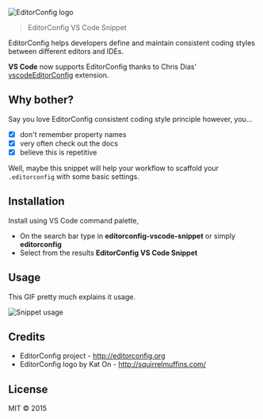 ![EditorConfig logo](http://editorconfig.org/logo.png)
> EditorConfig VS Code Snippet

EditorConfig helps developers define and maintain consistent coding styles between different editors and IDEs.

**VS Code** now supports EditorConfig thanks to Chris Dias' [vscodeEditorConfig](https://marketplace.visualstudio.com/items/chrisdias.vscodeEditorConfig) extension.

## Why bother?

Say you love EditorConfig consistent coding style principle however, you...
- [x] don't remember property names
- [x] very often check out the docs
- [x] believe this is repetitive

Well, maybe this snippet will help your workflow to scaffold your `.editorconfig` with some basic settings.

## Installation

Install using VS Code command palette,
- On the search bar type in **editorconfig-vscode-snippet** or simply **editorconfig**
- Select from the results **EditorConfig VS Code Snippet**


## Usage

This GIF pretty much explains it usage.

![Snippet usage](http://i.imgur.com/2fywiSk.gif)

## Credits
- EditorConfig project - http://editorconfig.org
- EditorConfig logo by Kat On - http://squirrelmuffins.com/

## License

MIT © 2015